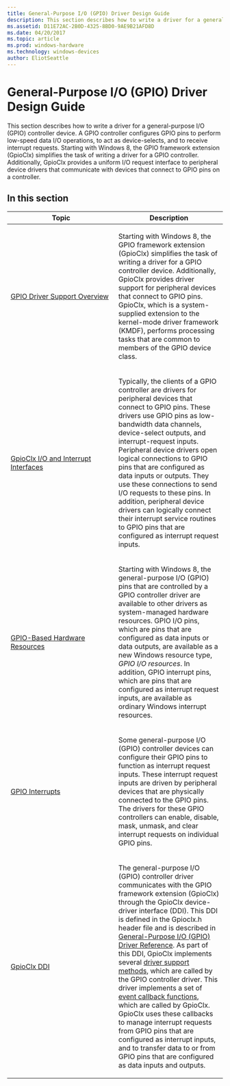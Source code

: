 ```yaml
---
title: General-Purpose I/O (GPIO) Driver Design Guide
description: This section describes how to write a driver for a general-purpose I/O (GPIO) controller device.
ms.assetid: D11E72AC-2B0D-4325-8BD0-9AE9B21AFD8D
ms.date: 04/20/2017
ms.topic: article
ms.prod: windows-hardware
ms.technology: windows-devices
author: EliotSeattle
---
```


# General-Purpose I/O (GPIO) Driver Design Guide


This section describes how to write a driver for a general-purpose I/O (GPIO) controller device. A GPIO controller configures GPIO pins to perform low-speed data I/O operations, to act as device-selects, and to receive interrupt requests. Starting with Windows 8, the GPIO framework extension (GpioClx) simplifies the task of writing a driver for a GPIO controller. Additionally, GpioClx provides a uniform I/O request interface to peripheral device drivers that communicate with devices that connect to GPIO pins on a controller.

## In this section


<table>
<colgroup>
<col width="50%" />
<col width="50%" />
</colgroup>
<thead>
<tr class="header">
<th>Topic</th>
<th>Description</th>
</tr>
</thead>
<tbody>
<tr class="odd">
<td><p><a href="https://docs.microsoft.com/windows-hardware/drivers/gpio/gpio-driver-support-overview" data-raw-source="[GPIO Driver Support Overview](./gpio-driver-support-overview.md)">GPIO Driver Support Overview</a></p></td>
<td><p>Starting with Windows 8, the GPIO framework extension (GpioClx) simplifies the task of writing a driver for a GPIO controller device. Additionally, GpioClx provides driver support for peripheral devices that connect to GPIO pins. GpioClx, which is a system-supplied extension to the kernel-mode driver framework (KMDF), performs processing tasks that are common to members of the GPIO device class.</p></td>
</tr>
<tr class="even">
<td><p><a href="https://docs.microsoft.com/windows-hardware/drivers/gpio/gpioclx-i-o-and-interrupt-interfaces" data-raw-source="[GpioClx I/O and Interrupt Interfaces](./gpioclx-i-o-and-interrupt-interfaces.md)">GpioClx I/O and Interrupt Interfaces</a></p></td>
<td><p>Typically, the clients of a GPIO controller are drivers for peripheral devices that connect to GPIO pins. These drivers use GPIO pins as low-bandwidth data channels, device-select outputs, and interrupt-request inputs. Peripheral device drivers open logical connections to GPIO pins that are configured as data inputs or outputs. They use these connections to send I/O requests to these pins. In addition, peripheral device drivers can logically connect their interrupt service routines to GPIO pins that are configured as interrupt request inputs.</p></td>
</tr>
<tr class="odd">
<td><p><a href="https://docs.microsoft.com/windows-hardware/drivers/gpio/gpio-based-hardware-resources" data-raw-source="[GPIO-Based Hardware Resources](./gpio-based-hardware-resources.md)">GPIO-Based Hardware Resources</a></p></td>
<td><p>Starting with Windows 8, the general-purpose I/O (GPIO) pins that are controlled by a GPIO controller driver are available to other drivers as system-managed hardware resources. GPIO I/O pins, which are pins that are configured as data inputs or data outputs, are available as a new Windows resource type, <em>GPIO I/O resources</em>. In addition, GPIO interrupt pins, which are pins that are configured as interrupt request inputs, are available as ordinary Windows interrupt resources.</p></td>
</tr>
<tr class="even">
<td><p><a href="https://docs.microsoft.com/windows-hardware/drivers/gpio/gpio-interrupts" data-raw-source="[GPIO Interrupts](./gpio-interrupts.md)">GPIO Interrupts</a></p></td>
<td><p>Some general-purpose I/O (GPIO) controller devices can configure their GPIO pins to function as interrupt request inputs. These interrupt request inputs are driven by peripheral devices that are physically connected to the GPIO pins. The drivers for these GPIO controllers can enable, disable, mask, unmask, and clear interrupt requests on individual GPIO pins.</p></td>
</tr>
<tr class="odd">
<td><p><a href="https://docs.microsoft.com/windows-hardware/drivers/gpio/gpioclx-ddi" data-raw-source="[GpioClx DDI](./gpioclx-ddi.md)">GpioClx DDI</a></p></td>
<td><p>The general-purpose I/O (GPIO) controller driver communicates with the GPIO framework extension (GpioClx) through the GpioClx device-driver interface (DDI). This DDI is defined in the Gpioclx.h header file and is described in <a href="https://docs.microsoft.com/windows-hardware/drivers/ddi/index" data-raw-source="[General-Purpose I/O (GPIO) Driver Reference](/windows-hardware/drivers/ddi/index)">General-Purpose I/O (GPIO) Driver Reference</a>. As part of this DDI, GpioClx implements several <a href="https://docs.microsoft.com/previous-versions/hh439460(v=vs.85)" data-raw-source="[driver support methods](/previous-versions/hh439460(v=vs.85))">driver support methods</a>, which are called by the GPIO controller driver. This driver implements a set of <a href="https://docs.microsoft.com/previous-versions/hh439464(v=vs.85)" data-raw-source="[event callback functions](/previous-versions/hh439464(v=vs.85))">event callback functions</a>, which are called by GpioClx. GpioClx uses these callbacks to manage interrupt requests from GPIO pins that are configured as interrupt inputs, and to transfer data to or from GPIO pins that are configured as data inputs and outputs.</p></td>
</tr>
</tbody>
</table>

 

 


